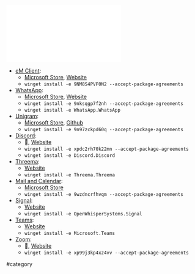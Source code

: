 ![List Communications apps](scripts/List%20Communications%20apps.md)

<ul class="dataview list-view-ul"><li><span><a aria-label-position="top" aria-label="apps/eM Client.md" data-href="apps/eM Client.md" href="apps/eM Client.md" class="internal-link" target="_blank" rel="noopener">eM Client</a></span>: <ul class="dataview dataview-ul dataview-result-list-ul"><li class="dataview-result-list-li"><span><a aria-label-position="top" aria-label="https://microsoft.com/store/apps/9NM8S4PVF0N2" rel="noopener" class="external-link" href="https://microsoft.com/store/apps/9NM8S4PVF0N2" target="_blank">Microsoft Store</a>, <a aria-label-position="top" aria-label="https://www.emclient.com/dist/latest/setup.msi" rel="noopener" class="external-link" href="https://www.emclient.com/dist/latest/setup.msi" target="_blank">Website</a></span></li><li class="dataview-result-list-li"><span><code>winget install -e 9NM8S4PVF0N2&nbsp;--accept-package-agreements</code></span></li></ul></li><li><span><a aria-label-position="top" aria-label="apps/WhatsApp.md" data-href="apps/WhatsApp.md" href="apps/WhatsApp.md" class="internal-link" target="_blank" rel="noopener">WhatsApp</a></span>: <ul class="dataview dataview-ul dataview-result-list-ul"><li class="dataview-result-list-li"><span><a aria-label-position="top" aria-label="https://microsoft.com/store/apps/9nksqgp7f2nh" rel="noopener" class="external-link" href="https://microsoft.com/store/apps/9nksqgp7f2nh" target="_blank">Microsoft Store</a>, <a aria-label-position="top" aria-label="https://web.whatsapp.com/desktop/windows/release/x64/WhatsAppSetup.exe" rel="noopener" class="external-link" href="https://web.whatsapp.com/desktop/windows/release/x64/WhatsAppSetup.exe" target="_blank">Website</a></span></li><li class="dataview-result-list-li"><span><code>winget install -e 9nksqgp7f2nh&nbsp;--accept-package-agreements</code></span></li><li class="dataview-result-list-li"><span><code>winget install -e WhatsApp.WhatsApp</code></span></li></ul></li><li><span><a aria-label-position="top" aria-label="apps/Unigram.md" data-href="apps/Unigram.md" href="apps/Unigram.md" class="internal-link" target="_blank" rel="noopener">Unigram</a></span>: <ul class="dataview dataview-ul dataview-result-list-ul"><li class="dataview-result-list-li"><span><a aria-label-position="top" aria-label="https://microsoft.com/store/apps/9n97zckpd60q" rel="noopener" class="external-link" href="https://microsoft.com/store/apps/9n97zckpd60q" target="_blank">Microsoft Store</a>, <a aria-label-position="top" aria-label="https://github.com/UnigramDev/Unigram/releases/latest-" rel="noopener" class="external-link" href="https://github.com/UnigramDev/Unigram/releases/latest-" target="_blank">Github</a></span></li><li class="dataview-result-list-li"><span><code>winget install -e 9n97zckpd60q&nbsp;--accept-package-agreements</code></span></li></ul></li><li><span><a aria-label-position="top" aria-label="apps/Discord.md" data-href="apps/Discord.md" href="apps/Discord.md" class="internal-link" target="_blank" rel="noopener">Discord</a></span>: <ul class="dataview dataview-ul dataview-result-list-ul"><li class="dataview-result-list-li"><span>🔗, <a aria-label-position="top" aria-label="https://discord.com/download" rel="noopener" class="external-link" href="https://discord.com/download" target="_blank">Website</a></span></li><li class="dataview-result-list-li"><span><code>winget install -e xpdc2rh70k22mn&nbsp;--accept-package-agreements</code></span></li><li class="dataview-result-list-li"><span><code>winget install -e Discord.Discord</code></span></li></ul></li><li><span><a aria-label-position="top" aria-label="apps/Threema.md" data-href="apps/Threema.md" href="apps/Threema.md" class="internal-link" target="_blank" rel="noopener">Threema</a></span>: <ul class="dataview dataview-ul dataview-result-list-ul"><li class="dataview-result-list-li"><span><a aria-label-position="top" aria-label="https://releases.threema.ch/web-electron/v1/release/Threema-Latest.exe" rel="noopener" class="external-link" href="https://releases.threema.ch/web-electron/v1/release/Threema-Latest.exe" target="_blank">Website</a></span></li><li class="dataview-result-list-li"><span><code>winget install -e Threema.Threema</code></span></li></ul></li><li><span><a aria-label-position="top" aria-label="apps/Mail and Calendar.md" data-href="apps/Mail and Calendar.md" href="apps/Mail and Calendar.md" class="internal-link" target="_blank" rel="noopener">Mail and Calendar</a></span>: <ul class="dataview dataview-ul dataview-result-list-ul"><li class="dataview-result-list-li"><span><a aria-label-position="top" aria-label="https://microsoft.com/store/apps/9wzdncrfhvqm" rel="noopener" class="external-link" href="https://microsoft.com/store/apps/9wzdncrfhvqm" target="_blank">Microsoft Store</a></span></li><li class="dataview-result-list-li"><span><code>winget install -e 9wzdncrfhvqm&nbsp;--accept-package-agreements</code></span></li></ul></li><li><span><a aria-label-position="top" aria-label="apps/Signal.md" data-href="apps/Signal.md" href="apps/Signal.md" class="internal-link" target="_blank" rel="noopener">Signal</a></span>: <ul class="dataview dataview-ul dataview-result-list-ul"><li class="dataview-result-list-li"><span><a aria-label-position="top" aria-label="https://signal.org/en/download/" rel="noopener" class="external-link" href="https://signal.org/en/download/" target="_blank">Website</a></span></li><li class="dataview-result-list-li"><span><code>winget install -e OpenWhisperSystems.Signal</code></span></li></ul></li><li><span><a aria-label-position="top" aria-label="apps/Teams.md" data-href="apps/Teams.md" href="apps/Teams.md" class="internal-link" target="_blank" rel="noopener">Teams</a></span>: <ul class="dataview dataview-ul dataview-result-list-ul"><li class="dataview-result-list-li"><span><a aria-label-position="top" aria-label="https://www.microsoft.com/en-us/microsoft-teams/download-app#desktopAppDownloadregion" rel="noopener" class="external-link" href="https://www.microsoft.com/en-us/microsoft-teams/download-app#desktopAppDownloadregion" target="_blank">Website</a></span></li><li class="dataview-result-list-li"><span><code>winget install -e Microsoft.Teams</code></span></li></ul></li><li><span><a aria-label-position="top" aria-label="apps/Zoom.md" data-href="apps/Zoom.md" href="apps/Zoom.md" class="internal-link" target="_blank" rel="noopener">Zoom</a></span>: <ul class="dataview dataview-ul dataview-result-list-ul"><li class="dataview-result-list-li"><span>🔗, <a aria-label-position="top" aria-label="https://zoom.us/download" rel="noopener" class="external-link" href="https://zoom.us/download" target="_blank">Website</a></span></li><li class="dataview-result-list-li"><span><code>winget install -e xp99j3kp4xz4vv&nbsp;--accept-package-agreements</code></span></li></ul></li></ul>

#category 